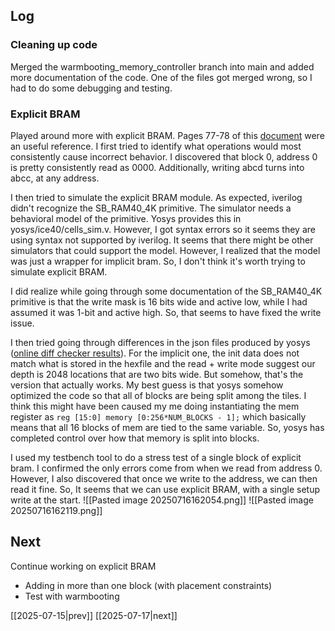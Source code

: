 ## Log
### Cleaning up code
Merged the warmbooting_memory_controller branch into main and added more documentation of the code. One of the files got merged wrong, so I had to do some debugging and testing.
### Explicit BRAM
Played around more with explicit BRAM. Pages 77-78 of this [document](https://pages.hmc.edu/brake/class/e155/fa23/assets/doc/FPGA-TN-02026-3-2-iCE40-Technology-Library.pdf) were an useful reference. I first tried to identify what operations would most consistently cause incorrect behavior. I discovered that block 0, address 0 is pretty consistently read as 0000. Additionally, writing abcd turns into abcc, at any address. 

I then tried to simulate the explicit BRAM module. As expected, iverilog didn't recognize the SB_RAM40_4K primitive. The simulator needs a behavioral model of the primitive. Yosys provides this in yosys/ice40/cells_sim.v. However, I got syntax errors so it seems they are using syntax not supported by iverilog. It seems that there might be other simulators that could support the model. However, I realized that the model was just a wrapper for implicit bram. So, I don't think it's worth trying to simulate explicit BRAM.

I did realize while going through some documentation of the SB_RAM40_4K primitive is that the write mask is 16 bits wide and active low, while I had assumed it was 1-bit and active high. So, that seems to have fixed the write issue.

I then tried going through differences in the json files produced by yosys ([online diff checker results](https://www.diffchecker.com/aAfOWdtX/)). For the implicit one, the init data does not match what is stored in the hexfile and the read + write mode suggest our depth is 2048 locations that are two bits wide. But somehow, that's the version that actually works. My best guess is that  yosys somehow optimized the code so that all of blocks are being split among the tiles. I think this might have been caused my me doing instantiating the mem register as `reg [15:0] memory [0:256*NUM_BLOCKS - 1];` which basically means that all 16 blocks of mem are tied to the same variable. So, yosys has completed control over how that memory is split into blocks. 

I used my testbench tool to do a stress test of a single block of explicit bram. I confirmed the only errors come from when we read from address 0. However, I also discovered that once we write to the address, we can then read it fine. So, It seems that we can use explicit BRAM, with a single setup write at the start.
![[Pasted image 20250716162054.png]]
![[Pasted image 20250716162119.png]]

## Next
Continue working on explicit BRAM
- Adding in more than one block (with placement constraints)
- Test with warmbooting

[[2025-07-15|prev]] [[2025-07-17|next]]
